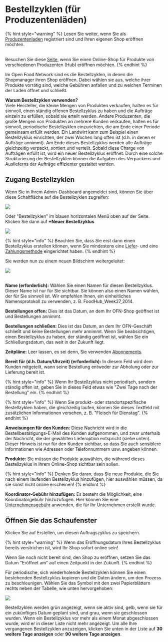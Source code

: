 # Bestellzyklen (für Produzentenläden)

{% hint style="warning" %}
Lesen Sie weiter, wenn Sie als [Produzentenladen](https://guide.openfoodnetwork.org/deutsch/your-quick-start-on-ofn-given-who-you-are) registriert sind und Ihren eigenen Shop eröffnen möchten.

\
Besuchen Sie diese [Seite](https://guide.openfoodnetwork.org/deutsch/basic-features/shopfront/order-cycle/order-cycles-for-hubs), wenn Sie einen Online-Shop für Produkte von verschiedenen Produzenten (Hub) eröffnen möchten.
{% endhint %}

Im Open Food Network sind es die Bestellzyklen, in denen die Shopmanager ihren Shop eröffnen. Dabei wählen sie aus, welche ihrer Produkte vorrätig sind, welche Gebühren anfallen und zu welchen Terminen der Laden öffnet und schließt.

**Warum Bestellzyklen verwenden?**\
Viele Hersteller, die kleine Mengen von Produkten verkaufen, halten es für sinnvoll, einen ständig offenen Bestellzyklus zu haben und die Aufträge einzeln zu erfüllen, sobald sie erteilt werden. Andere Produzenten, die große Mengen von Produkten an mehrere Kunden verkaufen, halten es für sinnvoll, periodische Bestellzyklen einzurichten, die am Ende einer Periode gemeinsam erfüllt werden. Ein Landwirt kann zum Beispiel einen Bestellzyklus einrichten, der zwei Wochen lang offen ist (d.h. in denen er Aufträge annimmt). Am Ende dieses Bestellzyklus werden alle Aufträge gleichzeitig verpackt, sortiert und verteilt. Sobald diese Charge von Aufträgen erfüllt ist, wird ein neuer Bestellzyklus eröffnet. Durch eine solche Strukturierung der Bestellzyklen können die Aufgaben des Verpackens und Auslieferns der Aufträge effizienter gestaltet werden.

## Zugang Bestellzyklen

Wenn Sie in Ihrem Admin-Dashboard angemeldet sind, können Sie über diese Schaltfläche auf die Bestellzyklen zugreifen:

![](../../../.gitbook/assets/ordercycledash.jpg)

Oder "Bestellzyklen" im blauen horizontalen Menü oben auf der Seite. Klicken Sie dann auf **+Neuer Bestellzyklus**

![](<../../../.gitbook/assets/ordercycle1 (2) (2) (1).jpg>)

{% hint style="info" %}
Beachten Sie, dass Sie erst dann einen Bestellzyklus erstellen können, wenn Sie mindestens eine [Liefer](../shipping-methods.md)- und eine [Zahlungsmethode](../payment-methods.md) eingerichtet haben.
{% endhint %}

Sie werden nun zu einem neuen Bildschirm weitergeleitet:

![](../../../.gitbook/assets/ordercyclep1.jpg)

\
**Name (erforderlich):** Wählen Sie einen Namen für diesen Bestellzyklus. Dieser Name ist nur für Sie sichtbar. Sie können also einen Namen wählen, der für Sie sinnvoll ist. Wir empfehlen Ihnen, ein einheitliches Namensprotokoll zu verwenden, z. B. FoodHub\_Week27\_2014.

**Bestellungen offen:** Dies ist das Datum, an dem Ihr OFN-Shop geöffnet ist und Bestellungen annimmt.

**Bestellungen schließen:** Dies ist das Datum, an dem Ihr OFN-Geschäft schließt und keine Bestellungen mehr annimmt. Wenn Sie beabsichtigen, einen Bestellzyklus zu haben, der ständig geöffnet ist, wählen Sie ein Schließungsdatum, das weit in der Zukunft liegt.

**Zeitpläne:** Leer lassen, es sei denn, Sie verwenden [Abonnements](../../subscriptions/).

**Bereit für (d.h. Datum/Uhrzeit) (erforderlich):** In diesem Feld wird dem Kunden mitgeteilt, wann seine Bestellung entweder zur Abholung oder zur Lieferung bereit ist.

{% hint style="info" %}
Wenn Ihr Bestellzyklus nicht periodisch, sondern ständig offen ist, geben Sie in dieses Feld etwas wie "Zwei Tage nach der Bestellung" ein.
{% endhint %}

{% hint style="info" %}
Wenn Sie produkt- oder standortspezifische Bestellzyklen haben, die gleichzeitig laufen, können Sie dieses Textfeld mit zusätzlichen Informationen versehen, z. B. "Fleisch für Dienstag".
{% endhint %}

**Anweisungen für den Kunden:** Diese Nachricht wird in die Bestellbestätigungs-E-Mail des Kunden aufgenommen, und zwar unterhalb der Nachricht, die der gewählten Lieferoption entspricht (siehe unten). Dieser Hinweis ist nur für den Kunden sichtbar, so dass Sie auch sensiblere Informationen wie Adressen oder Telefonnummern usw. angeben können.

**Produkte:** Sie müssen die Produkte auswählen, die während dieses Bestellzyklus in Ihrem Online-Shop sichtbar sein sollen.

{% hint style="info" %}
Denken Sie daran, dass Sie neue Produkte, die Sie nach einem laufenden Bestellzyklus hinzufügen, hier auswählen müssen, da sie sonst nicht online erscheinen!
{% endhint %}

**Koordinator-Gebühr hinzufügen:** Es besteht die Möglichkeit, eine Koordinatorgebühr hinzuzufügen. Hier können Sie eine [Unternehmensgebühr](../enterprise-fees.md) anwenden, die für Ihr Unternehmen erstellt wurde.

## Öffnen Sie das Schaufenster

Klicken Sie auf Erstellen, um diesen Auftragszyklus zu speichern.

{% hint style="warning" %}
Wenn das Eröffnungsdatum Ihres Bestellzyklus bereits verstrichen ist, wird Ihr Shop sofort online sein!&#x20;

Wenn Sie noch nicht bereit sind, den Shop zu eröffnen, setzen Sie das Datum "Eröffnet am" auf einen Zeitpunkt in der Zukunft.
{% endhint %}

Für periodische, sich wiederholende Bestellzyklen können Sie einen bestehenden Bestellzyklus kopieren und die Daten ändern, um den Prozess zu beschleunigen. Wählen Sie das Symbol mit den zwei Papierblättern rechts neben der Tabelle, wie unten hervorgehoben:

![](<../../../.gitbook/assets/occpy (1).jpg>)

Bestellzyklen werden grün angezeigt, wenn sie aktiv sind, gelb, wenn sie für ein zukünftiges Datum geplant sind, und grau, wenn sie geschlossen wurden. Wenn ein Bestellzyklus vor mehr als einem Monat abgeschlossen wurde, wird er in dieser Liste nicht mehr angezeigt. Um alle Ihre vergangenen Bestellzyklen anzuzeigen, klicken Sie unten in der Liste auf **30 weitere Tage anzeigen** oder **90 weitere Tage anzeigen**.
